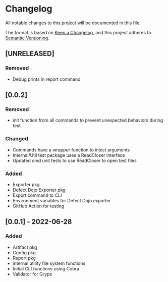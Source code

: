 # Changelog
All notable changes to this project will be documented in this file.

The format is based on [Keep a Changelog](https://keepachangelog.com/en/1.0.0/),
and this project adheres to [Semantic Versioning](https://semver.org/spec/v2.0.0.html).

## [UNRELEASED]
### Removed
- Debug prints in report command

## [0.0.2]
### Removed
- init function from all commands to prevent unexpected behaviors during test

### Changed
- Commands have a wrapper function to inject arguments
- Internal/Util test package uses a ReadCloser interface
- Updated cmd unit tests to use ReadCloser to open test files

### Added
- Exporter pkg
- Defect Dojo Exporter pkg
- Export command to CLI
- Environment variables for Defect Dojo exporter
- GitHub Action for testing

## [0.0.1] - 2022-06-28
### Added
- Artifact pkg
- Config pkg
- Report pkg
- internal utility file system functions
- Initial CLI functions using Cobra
- Validator for Grype
 
